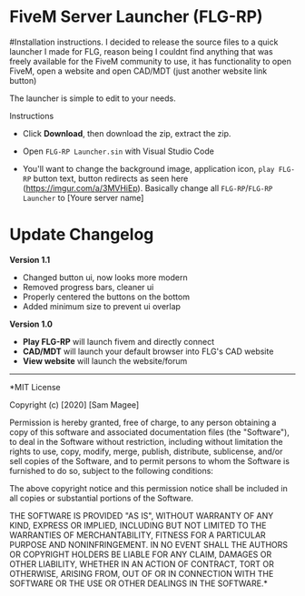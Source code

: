 
# FiveM Server Launcher (FLG-RP)

#Installation instructions.
I decided to release the source files to a quick launcher I made for FLG, reason being I couldnt find anything that was freely available for the FiveM community to use, it has functionality to open FiveM, open a website and open CAD/MDT (just another website link button)

The launcher is simple to edit to your needs.

Instructions
 - Click __Download__, then download the zip, extract the zip.
 
 - Open `FLG-RP Launcher.sin` with Visual Studio Code
 
 - You'll want to change the background image, application icon, `play FLG-RP` button text, button redirects as seen here (https://imgur.com/a/3MVHiEp). Basically change all `FLG-RP`/`FLG-RP Launcher` to [Youre server name] 
 
 # Update Changelog
 __Version 1.1__
  
  - Changed button ui, now looks more modern
  - Removed progress bars, cleaner ui
  - Properly centered the buttons on the bottom
  - Added minimum size to prevent ui overlap
  
 __Version 1.0__ 
   - __Play FLG-RP__ will launch fivem and directly connect 
   - __CAD/MDT__ will launch your default browser into FLG's CAD website
   - __View website__ will launch the website/forum 

----------------------------------------------------------------------------------------------------------------------------------------
*MIT License

Copyright (c) [2020] [Sam Magee]

Permission is hereby granted, free of charge, to any person obtaining a copy
of this software and associated documentation files (the "Software"), to deal
in the Software without restriction, including without limitation the rights
to use, copy, modify, merge, publish, distribute, sublicense, and/or sell
copies of the Software, and to permit persons to whom the Software is
furnished to do so, subject to the following conditions:

The above copyright notice and this permission notice shall be included in all
copies or substantial portions of the Software.

THE SOFTWARE IS PROVIDED "AS IS", WITHOUT WARRANTY OF ANY KIND, EXPRESS OR
IMPLIED, INCLUDING BUT NOT LIMITED TO THE WARRANTIES OF MERCHANTABILITY,
FITNESS FOR A PARTICULAR PURPOSE AND NONINFRINGEMENT. IN NO EVENT SHALL THE
AUTHORS OR COPYRIGHT HOLDERS BE LIABLE FOR ANY CLAIM, DAMAGES OR OTHER
LIABILITY, WHETHER IN AN ACTION OF CONTRACT, TORT OR OTHERWISE, ARISING FROM,
OUT OF OR IN CONNECTION WITH THE SOFTWARE OR THE USE OR OTHER DEALINGS IN THE
SOFTWARE.*
